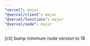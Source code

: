 ```yaml
---
"vercel": major
"@vercel/client": major
"@vercel/functions": major
"@vercel/node": major
---
```


[cli] bump minimum node version to 18
